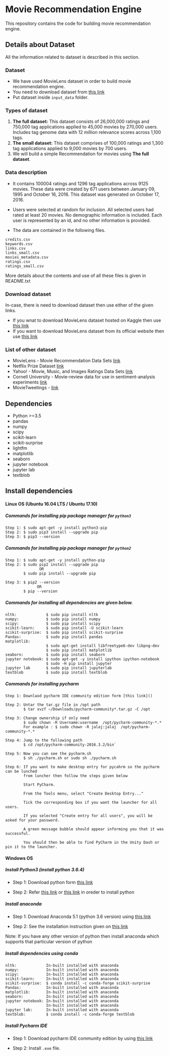 # Movie Recommendation Engine

This repository contains the code for building movie recommendation engine.


## Details about Dataset

All the information related to dataset is described in this section.

### Dataset 

* We have used MovieLens dataset in order to build movie recommendation engine. 
* You need to download dataset from [this link](https://drive.google.com/drive/folders/1JnQXDCsGAb75I4PRRMDHUO0WxmXT-usv?usp=sharing)
* Put dataset inside `input_data` folder. 


### Types of dataset

1. **The full dataset:** This dataset consists of 26,000,000 ratings and 750,000 tag applications applied to 45,000 movies by 270,000 users. Includes tag genome data with 12 million relevance scores across 1,100 tags.
2. **The small dataset:** This dataset comprises of 100,000 ratings and 1,300 tag applications applied to 9,000 movies by 700 users.
3. We will build a simple Recommendation for movies using **The full dataset**.


### Data description
* It contains 100004 ratings and 1296 tag applications across 9125 movies. These data were created by 671 users between January 09, 1995 and October 16, 2016. This dataset was generated on October 17, 2016.

* Users were selected at random for inclusion. All selected users had rated at least 20 movies. No demographic information is included. Each user is represented by an id, and no other information is provided.

* The data are contained in the following files.
```
credits.csv
keywords.csv
links.csv
links_small.csv
movies_metadata.csv
ratings.csv
ratings_small.csv
```
 
More details about the contents and use of all these files is given in README.txt

### Download dataset 
In-case, there is need to download dataset then use either of the given links.
* If you wnat to download MovieLens dataset hosted on Kaggle then use [this link](https://www.kaggle.com/rounakbanik/the-movies-dataset/data)
* If you want to download MovieLens dataset from its official website then use [this link](https://grouplens.org/datasets/movielens/latest/)


### List of other dataset

* MovieLens - Movie Recommendation Data Sets [link](https://grouplens.org/datasets/movielens/)
* Netflix Prize Dataset [link](http://academictorrents.com/details/9b13183dc4d60676b773c9e2cd6de5e5542cee9a)
* Yahoo! - Movie, Music, and Images Ratings Data Sets [link](https://webscope.sandbox.yahoo.com/catalog.php?datatype=r)
* Cornell University - Movie-review data for use in sentiment-analysis experiments [link](http://www.cs.cornell.edu/people/pabo/movie-review-data/)
* MovieTweetings - [link](https://github.com/sidooms/MovieTweetings)


## Dependencies

* Python >=3.5
* pandas
* numpy
* scipy
* scikit-learn
* scikit-surprise
* lightfm
* matplotlib
* seaborn
* jupyter notebook
* jupyter lab
* textblob


## Install dependencies


#### Linux OS (Ubuntu 16.04 LTS / Ubuntu 17.10)


##### Commands for installing pip package manager for `python3`
```
Step 1: $ sudo apt-get -y install python3-pip
Step 2: $ sudo pip3 install --upgrade pip
Step 3: $ pip3 --version

```
##### Commands for installing pip package manager for `python2`
```
Step 1: $ sudo apt-get -y install python-pip
Step 2: $ sudo pip2 install --upgrade pip 
               OR 
        $ sudo pip install --upgrade pip

Step 3: $ pip2 --version
              OR
        $ pip --version

```

##### Commands for installing all dependencies are given below. 

```
nltk:             $ sudo pip install nltk
numpy:            $ sudo pip install numpy
scipy:            $ sudo pip install scipy
scikit-learn:     $ sudo pip install -U scikit-learn
scikit-surprise:  $ sudo pip install scikit-surprise
Pandas:           $ sudo pip install pandas
matplotlib: 
                  $ sudo apt-get install libfreetype6-dev libpng-dev
                  $ sudo pip install matplotlib 
seaborn:          $ sudo pip install seaborn
jupyter notebook: $ sudo apt-get -y install ipython ipython-notebook
                  $ sudo -H pip install jupyter
jupyter lab       $ sudo pip install jupyterlab
textblob          $ sudo pip install textblob
```                  

##### Commands for installing pycharm
```
Step 1: Downlaod pycharm IDE community edition form [this link]()

Step 2: Untar the tar.gz file in /opt path
        $ tar xvzf ~/Downloads/pycharm-community*.tar.gz -C /opt

Step 3: Change ownership if only need
        $ sudo chown -R Username:username  /opt/pycharm-community-*.*
        For example : $ sudo chown -R jalaj:jalaj  /opt/pycharm-community-*.*

Step 4: Jump to the following path
        $ cd /opt/pycharm-community-2016.3.2/bin`

Step 5: Now you can see the pycharm.sh
        $ sh ./pycharm.sh or sudo sh ./pycharm.sh

Step 6: If you want to make desktop entry for pycahrm so the pycharm can be lunched 
        from luncher then follow the steps given below

        Start PyCharm.
        
        From the Tools menu, select "Create Desktop Entry..."
        
        Tick the corresponding box if you want the launcher for all users.
        
        If you selected "Create entry for all users", you will be asked for your password.
        
        A green message bubble should appear informing you that it was successful.
        
        You should then be able to find PyCharm in the Unity Dash or pin it to the launcher.

```

#### Windows OS


##### Install Python3 (install python 3.6.4)

* Step 1: Download python form [this link](https://www.python.org/downloads/)

* Step 2: Refer [this link](http://www.openbookproject.net/courses/webappdev/units/softwaredesign/resources/install_python_win7.html) or [this link](https://www.youtube.com/watch?v=V_ACbv4329E) in oreder to install python


##### Install anaconda
* Step 1: Download Anaconda 5.1 
(python 3.6 version) using [this link](https://www.anaconda.com/download/#windows)

* Step 2: See the installation instruction given on [this link](https://conda.io/docs/user-guide/install/windows.html#install-win-silent)

Note: If you have any other version of python then install anaconda which supports that particular version of python 


##### Install dependencies using conda

```
nltk:             In-built installed with anaconda
numpy:            In-built installed with anaconda
scipy:            In-built installed with anaconda
scikit-learn:     In-built installed with anaconda
scikit-surprise:  $ conda install -c conda-forge scikit-surprise
Pandas:           In-built installed with anaconda
matplotlib:       In-built installed with anaconda 
seaborn:          In-built installed with anaconda
jupyter notebook: In-built installed with anaconda
                  In-built installed with anaconda
jupyter lab:      In-built installed with anaconda
textblob:         $ conda install -c conda-forge textblob 
```       


##### Install Pycharm IDE


* Step 1: Download pycharm IDE community edition by using [this link](https://www.jetbrains.com/pycharm-edu/download/#section=windows)

* Step 2: Install `.exe` file.

<!--## Code credit-->

<!--Code credits for this code go to [Rounak Banik](https://github.com/rounakbanik) I've merely created a wrapper and necessary changes to get people started.-->
